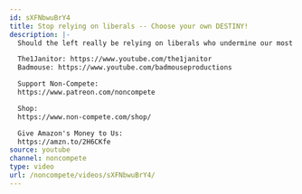 ```yaml
---
id: sXFNbwuBrY4
title: Stop relying on liberals -- Choose your own DESTINY!
description: |-
  Should the left really be relying on liberals who undermine our most fundamental principles?

  The1Janitor: https://www.youtube.com/the1janitor
  Badmouse: https://www.youtube.com/badmouseproductions

  Support Non-Compete:
  https://www.patreon.com/noncompete

  Shop:
  https://www.non-compete.com/shop/

  Give Amazon's Money to Us:
  https://amzn.to/2H6CKfe
source: youtube
channel: noncompete
type: video
url: /noncompete/videos/sXFNbwuBrY4/
---
```

